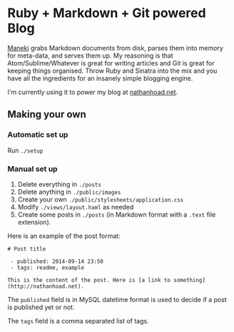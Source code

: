 # Ruby + Markdown + Git powered Blog

[Maneki](http://github.com/nathanhoad/maneki/) grabs Markdown documents from disk, parses them into memory for meta-data, and serves them up. My reasoning is that Atom/Sublime/Whatever is great for writing articles and Git is great for keeping things organised. Throw Ruby and Sinatra into the mix and you have all the ingredients for an insanely simple blogging engine.

I'm currently using it to power my blog at [nathanhoad.net](http://nathanhoad.net).


## Making your own

### Automatic set up

Run `./setup`


### Manual set up

1. Delete everything in `./posts`
2. Delete anything in `./public/images` 
3. Create your own `./public/stylesheets/application.css`
4. Modify `./views/layout.haml` as needed
5. Create some posts in `./posts` (in Markdown format with a `.text` file extension).

Here is an example of the post format:

    # Post title

     - published: 2014-09-14 23:50
     - tags: readme, example

    This is the content of the post. Here is [a link to something](http://nathanhoad.net).

The `published` field is in MySQL datetime format is used to decide if a post is published yet or not.

The `tags` field is a comma separated list of tags.